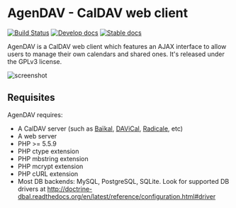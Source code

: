 AgenDAV - CalDAV web client
===========================

[![Build Status](https://travis-ci.org/agendav/agendav.svg?branch=develop)](https://travis-ci.org/agendav/agendav)
[![Develop docs](https://readthedocs.org/projects/agendav/badge/?version=develop)](http://agendav.readthedocs.org/en/develop/)
[![Stable docs](https://readthedocs.org/projects/agendav/badge/?version=latest)](http://agendav.readthedocs.org/en/latest/)

AgenDAV is a CalDAV web client which features an AJAX interface to allow
users to manage their own calendars and shared ones. It's released under
the GPLv3 license.


![screenshot](http://agendav.org/img/screenshots/2.0.0-beta1/001_month_view.png "screenshot")

Requisites
----------

AgenDAV requires:

* A CalDAV server (such as [Baïkal](http://baikal-server.com/), [DAViCal](http://www.davical.org/), [Radicale](https://radicale.org/tutorial/), etc)
* A web server
* PHP >= 5.5.9
* PHP ctype extension
* PHP mbstring extension
* PHP mcrypt extension
* PHP cURL extension
* Most DB backends: MySQL, PostgreSQL, SQLite. Look for supported DB drivers at http://doctrine-dbal.readthedocs.org/en/latest/reference/configuration.html#driver

